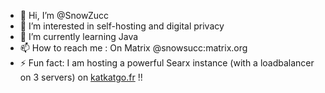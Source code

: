 - 👋 Hi, I’m @SnowZucc
- 👀 I’m interested in self-hosting and digital privacy
- 🌱 I’m currently learning Java
- 📫 How to reach me : On Matrix @snowsucc:matrix.org
- ⚡ Fun fact: I am hosting a powerful Searx instance (with a loadbalancer on 3 servers) on [katkatgo.fr](https://katkatgo.fr) !!

<!---
SnowZucc/SnowZucc is a ✨ special ✨ repository because its `README.md` (this file) appears on your GitHub profile.
You can click the Preview link to take a look at your changes.
--->
